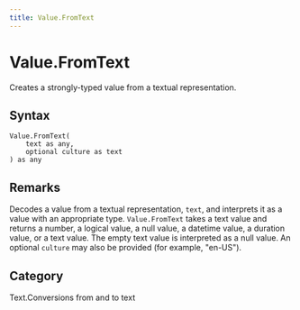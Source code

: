```yaml
---
title: Value.FromText
---
```


# Value.FromText


Creates a strongly-typed value from a textual representation.


## Syntax

```powerquery
Value.FromText(
    text as any,
    optional culture as text
) as any
```


## Remarks

Decodes a value from a textual representation, <code>text</code>, and interprets it as a value with an appropriate type.    <code>Value.FromText</code> takes a text value and returns a number, a logical value, a null value, a datetime value, a duration value, or a text value. The empty text value is interpreted as a null value.    An optional <code>culture</code> may also be provided (for example, "en-US").



## Category
Text.Conversions from and to text

